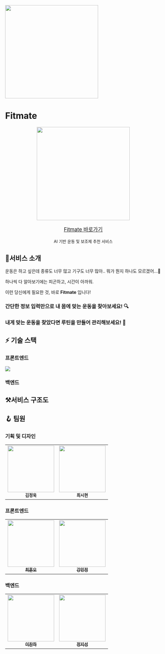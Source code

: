 <img src="https://github.com/Fitness-Mate/.github/assets/106851561/9483094c-5e83-45de-b0f1-ec71a2468464" height="300" />

# Fitmate

<a href="https://fitnessmate-frontend.vercel.app/">

  <p align="center">
    <img src="https://github.com/Fitness-Mate/.github/assets/106851561/346741a5-2a56-40c8-b47a-c648c0c86ee7" width="300"/>
  </p>
  <p align="center" style="font-size: larger;">
    Fitmate 바로가기
  </p>
</a>

<p align="center" style="font-size: small;">
  AI 기반 운동 및 보조제 추천 서비스
</p>

## 🎯서비스 소개

운동은 하고 싶은데 종류도 너무 많고 기구도 너무 많아.. 뭐가 뭔지 하나도 모르겠어...🥹

하나씩 다 알아보기에는 피곤하고, 시간이 아까워.

이런 당신에게 필요한 것, 바로 **Fitmate** 입니다!

### 간단한 정보 입력만으로 내 몸에 맞는 운동을 찾아보세요! 🔍

### 내게 맞는 운동을 찾았다면 루틴을 만들어 관리해보세요! 🛞

## ⚡️ 기술 스택

### 프론트엔드

<img src="https://github.com/Fitness-Mate/.github/assets/106851561/55e70d29-dd3a-485c-afeb-0f06a2119395" />

### 백엔드

## ⚒️서비스 구조도

## 🪝 팀원

### 기획 및 디자인

<table>
  <tbody>  
        <tr>
      <td align="center">
<img src="https://github.com/Fitness-Mate/.github/assets/106851561/2009b2b5-6045-4130-a2bd-3b5ac027df5f" width="150px;" alt=""/>
<br /><sub><b>김정욱</b></sub></a><br />
      </td>
      <td align="center">
<img src="https://github.com/Fitness-Mate/.github/assets/106851561/b9bb9187-0ca6-481c-942d-dce980542b7f" width="150px;" alt=""/>
<br /><sub><b>최시현</b></sub></a><br />
      </td>
    </tr>
  </tbody>
</table>

### 프론트엔드

<table>
  <tbody>  
        <tr>
      <td align="center">
<a href="https://github.com/Whoknow77"><img src="https://github.com/Fitness-Mate/.github/assets/106851561/19964db8-578f-4728-a29a-77293bfaaa04" width="150px;" alt=""/>
<br /><sub><b>최훈오</b></sub></a><br />
      </td>
      <td align="center">
<a href="https://github.com/staccato20"><img src="https://github.com/Fitness-Mate/.github/assets/106851561/ae5f1f6e-bb9a-424a-bf3e-67aeb5f629b6" width="150px;" alt=""/>
<br /><sub><b>강민정</b></sub></a><br />
      </td>
    </tr>
  </tbody>
</table>

### 백엔드

<table>
  <tbody>  
        <tr>
      <td align="center">
<a href="https://github.com/chanhalee"><img src="https://github.com/Fitness-Mate/.github/assets/106851561/197ec9eb-d987-489e-a551-6c745ad16008" width="150px;" alt=""/>
<br /><sub><b>이찬하</b></sub></a><br />
      </td>
      <td align="center">
<a href="https://github.com/zzzzseong"><img src="https://github.com/Fitness-Mate/.github/assets/106851561/d10917ba-2092-4812-9b62-0bdcaf5db40d" width="150px;" alt=""/>
<br /><sub><b>정지성</b></sub></a><br />
      </td>
    </tr>
  </tbody>
</table>
